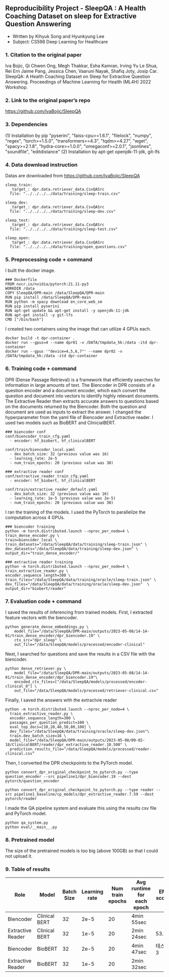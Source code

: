 ## Reproducibility Project - SleepQA : A Health Coaching Dataset on sleep for Extractive Question Answering
- Written by Kihyuk Song and Hyunkyung Lee
- Subject: CS598 Deep Learning for Healthcare

### 1. Citation to the original paper
Iva Bojic, Qi Chwen Ong, Megh Thakkar, Esha Kamran, Irving Yu Le Shua, Rei Ern Jaime Pang, Jessica Chen, Vaaruni Nayak, Shafiq Joty, Josip Car. SleepQA: A Health Coaching Dataset on Sleep for Extractive Question Answering. Proceedings of Machine Learning for Health (ML4H) 2022 Workshop.

### 2. Link to the original paper’s repo
https://github.com/IvaBojic/SleepQA

### 3. Dependencies
(1) Installation by pip
"pyserini", "faiss-cpu>=1.6.1", "filelock", "numpy", "regex", "torch>=1.5.0", "transformers>=4.3", "tqdm>=4.27", "wget", "spacy>=2.1.8", "hydra-core>=1.0.0", "omegaconf>=2.0.1", "jsonlines", "soundfile", "editdistance"
(2) Installation by apt-get
openjdk-11-jdk, git-lfs

### 4. Data download instruction
Datas are downloaded from https://github.com/IvaBojic/SleepQA
```
sleep_train:
  _target_: dpr.data.retriever_data.CsvQASrc
  file: "../../../../data/training/sleep-train.csv"

sleep_dev:
  _target_: dpr.data.retriever_data.CsvQASrc
  file: "../../../../data/training/sleep-dev.csv"

sleep_test:
  _target_: dpr.data.retriever_data.CsvQASrc
  file: "../../../../data/training/sleep-test.csv"

sleep_open:
  _target_: dpr.data.retriever_data.CsvQASrc
  file: "../../../../data/training/open_questions.csv"
```

### 5. Preprocessing code + command 
I built the docker image. 
```
### Dockerfile
FROM nvcr.io/nvidia/pytorch:21.11-py3
WORKDIR /data
COPY SleepQA/DPR-main /data/SleepQA/DPR-main
RUN pip install /data/SleepQA/DPR-main
RUN python -m spacy download en_core_web_sm
RUN pip install pyserini
RUN apt-get update && apt-get install -y openjdk-11-jdk
RUN apt-get install -y git-lfs
CMD ["/bin/bash"]
```
I created two containers using the image that can utilize 4 GPUs each.
```
docker build -t dpr-container .
docker run --gpus=4 --name dpr01 -v /DATA/tmpdata_hk:/data -itd dpr-container 
docker run --gpus '"device=4,5,6,7"' --name dpr02 -v /DATA/tmpdata_hk:/data -itd dpr-container 
```

### 6. Training code + command
DPR (Dense Passage Retrieval) is a framework that efficiently searches for information in large amounts of text. The Biencoder in DPR consists of a question encoder and a document encoder, which each convert the question and document into vectors to identify highly relevant documents. The Extractive Reader then extracts accurate answers to questions based on the documents returned by the Biencoder. Both the question and document are used as inputs to extract the answer.
I changed the hyperparameter from the yaml file of Biencoder and Extractive reader.
I used two models such as BioBERT and ClinicialBERT.
```
### biencoder conf
conf/biencoder_train_cfg.yaml
  - encoder: hf_biobert, hf_clinicalBERT

conf/train/biencoder_local.yaml
  - dev_batch_size: 32 (previous value was 16)
  - learning_rate: 2e-5
  - num_train_epochs: 20 (previous value was 30)
  
### extractive reader conf
conf/extractive_reader_train_cfg.yaml
  - encoder: hf_biobert, hf_clinicalBERT

conf/train/extractive_reader_default.yaml
  - dev_batch_size: 32 (previous value was 16)
  - learning_rate: 1e-5 (previous value was 2e-5)
  - num_train_epochs: 20 (previous value was 30)
```

I ran the training of the models.
I used the PyTorch to parallelize the computation across 4 GPUs.
```
### biencoder training
python -m torch.distributed.launch --nproc_per_node=4 \
train_dense_encoder.py \
train=biencoder_local \
train_datasets="/data/SleepQA/data/training/sleep-train.json" \
dev_datasets="/data/SleepQA/data/training/sleep-dev.json" \
output_dir="train_dense_encoder/"

### extractive reader training
python -m torch.distributed.launch --nproc_per_node=4 \
train_extractive_reader.py \
encoder.sequence_length=300 \
train_files="/data/SleepQA/data/training/oracle/sleep-train.json" \
dev_files="/data/SleepQA/data/training/oracle/sleep-dev.json"  \
output_dir="biobert/reader"
```

### 7. Evaluation code + command 
I saved the results of inferencing from trained models.
First, I extracted feature vectors with the biencoder.
```
python generate_dense_embeddings.py \
    model_file="/data/SleepQA/DPR-main/outputs/2023-05-08/14-14-01/train_dense_encoder/dpr_biencoder.19" \
    ctx_src="dpr_sleep" \
    out_file="/data/SleepQA/models/processed/encoder-clinical"   
```

Next, I searched for questions and save the results in a CSV file with the biencoder.
```
python dense_retriever.py \
    model_file="/data/SleepQA/DPR-main/outputs/2023-05-08/14-14-01/train_dense_encoder/dpr_biencoder.19"\
    encoded_ctx_files=["/data/SleepQA/models/processed/encoder-clinical_0"] \
    out_file="/data/SleepQA/models/processed/retriever-clinical.csv"
```

Finally, I saved the answers with the extractvie reader
```
python -m torch.distributed.launch --nproc_per_node=4 \
  train_extractive_reader.py \
  encoder.sequence_length=300 \
  passages_per_question_predict=100 \
  eval_top_docs=[10,20,40,50,80,100] \
  dev_files="/data/SleepQA/data/training/oracle/sleep-dev.json"\
  train.dev_batch_size=16 \
  model_file="/data/SleepQA/DPR-main/outputs/2023-05-08/09-02-18/ClinicalBERT/reader/dpr_extractive_reader.10.500" \
  prediction_results_file="/data/SleepQA/models/processed/reader-clinical.csv" 
```

Then, I converted the DPR checkpoints to the PyTorch model.
```
python convert_dpr_original_checkpoint_to_pytorch.py --type question_encoder --src pipeline1/dpr_biencoder.19 --dest pytorch/question_encoder

python convert_dpr_original_checkpoint_to_pytorch.py --type reader --src pipeline1_baseline/cp_models/dpr_extractive_reader.7.59 --dest pytorch/reader
```

I made the QA pipeline system and evaluate this using the results csv file and PyTorch model.
```
python qa_system.py
python eval/__main__.py
```

### 8. Pretrained model
The size of the pretrained models is too big (above 100GB) so that I could not upload it.

### 9. Table of results
|Role|Model|Batch Size|Learning rate|Num train epochs|Avg runtime for each epoch|EM score|
|---|---|---|---|---|---|---|
|Biencoder|Clinical BERT|32|2e-5|20|4min 55sec||
|Extractive Reader|Clinical BERT|32|1e-5|20|2min 24sec|53.60|
|Biencoder|BioBERT|32|2e-5|20|4min 47sec|테스트3|
|Extractive Reader|BioBERT|32|1e-5|20|2min 32sec||
